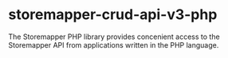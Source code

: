 # storemapper-crud-api-v3-php
 The Storemapper PHP library provides concenient access to the Storemapper API from applications written in the PHP language.
